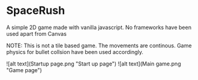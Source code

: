 # SpaceRush
A simple 2D game made with vanilla javascript. 
No frameworks have been used apart from Canvas

NOTE: This is not a tile based game. The movements are continous.
Game physics for bullet collsion have been used accordingly.

![alt text](Startup page.png "Start up page")
![alt text](Main game.png "Game page")
